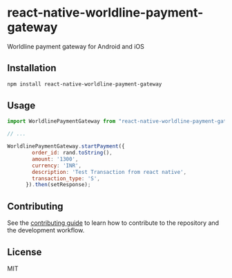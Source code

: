 # react-native-worldline-payment-gateway

Worldline payment gateway for Android and iOS

## Installation

```sh
npm install react-native-worldline-payment-gateway
```

## Usage

```js
import WorldlinePaymentGateway from "react-native-worldline-payment-gateway";

// ...

WorldlinePaymentGateway.startPayment({
        order_id: rand.toString(),
        amount: '1300',
        currency: 'INR',
        description: 'Test Transaction from react native',
        transaction_type: 'S',
      }).then(setResponse);
```

## Contributing

See the [contributing guide](CONTRIBUTING.md) to learn how to contribute to the repository and the development workflow.

## License

MIT
